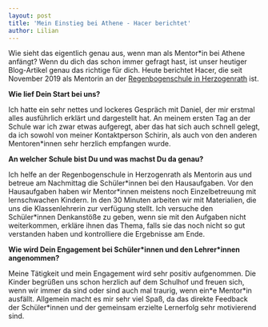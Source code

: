 ```yaml
---
layout: post
title: 'Mein Einstieg bei Athene - Hacer berichtet'
author: Lilian
---
```

Wie sieht das eigentlich genau aus, wenn man als Mentor*in bei Athene anfängt? Wenn du dich das schon immer gefragt hast, ist unser heutiger Blog-Artikel genau das richtige für dich. Heute berichtet Hacer, die seit November 2019 als Mentorin an der [Regenbogenschule in Herzogenrath](https://regenbogengrundschule.myqnapcloud.com/) ist.

**Wie lief Dein Start bei uns?**

Ich hatte ein sehr nettes und lockeres Gespräch mit Daniel, der mir erstmal alles ausführlich erklärt und dargestellt hat. An meinem ersten Tag an der Schule war ich zwar etwas aufgeregt, aber das hat sich auch schnell gelegt, da ich sowohl von meiner Kontaktperson Schirin, als auch von den anderen Mentoren\*innen sehr herzlich empfangen wurde.

**An welcher Schule bist Du und was machst Du da genau?**

Ich helfe an der Regenbogenschule in Herzogenrath als Mentorin aus und betreue am Nachmittag die Schüler\*innen bei den Hausaufgaben. Vor den Hausaufgaben haben wir Mentor\*innen meistens noch Einzelbetreuung mit lernschwachen Kindern. In den 30 Minuten arbeiten wir mit Materialien, die uns die Klassenlehrerin zur verfügung stellt. Ich versuche den Schüler\*innen Denkanstöße zu geben, wenn sie mit den Aufgaben nicht weiterkommen, erkläre ihnen das Thema, falls sie das noch nicht so gut verstanden haben und kontrolliere die Ergebnisse am Ende.


**Wie wird Dein Engagement bei Schüler\*innen und den Lehrer\*innen angenommen?**

Meine Tätigkeit und mein Engagement wird sehr positiv aufgenommen. Die Kinder begrüßen uns schon herzlich auf dem Schulhof und freuen sich, wenn wir immer da sind oder sind auch mal traurig, wenn ein\*e Mentor\*in ausfällt. Allgemein macht es mir sehr viel Spaß, da das direkte Feedback der Schüler\*innen und der gemeinsam erzielte Lernerfolg sehr motivierend sind.
